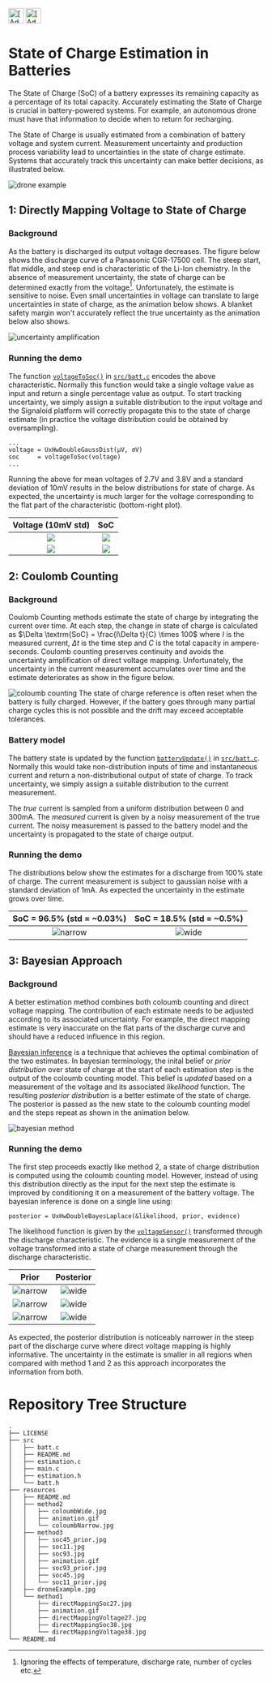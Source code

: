 [<img src="https://assets.signaloid.io/add-to-signaloid-cloud-logo-dark-v6.png#gh-dark-mode-only" alt="[Add to signaloid.io]" height="30">](https://signaloid.io/repositories?connect=https://github.com/signaloid/Signaloid-Demo-Batteries-StateOfChargeEstimation#gh-dark-mode-only)
[<img src="https://assets.signaloid.io/add-to-signaloid-cloud-logo-light-v6.png#gh-light-mode-only" alt="[Add to signaloid.io]" height="30">](https://signaloid.io/repositories?connect=https://github.com/signaloid/Signaloid-Demo-Batteries-StateOfChargeEstimation#gh-light-mode-only)

# State of Charge Estimation in Batteries
The State of Charge (SoC) of a battery expresses its remaining capacity as a percentage of its total capacity. 
Accurately estimating the State of Charge is crucial in battery-powered systems. For example, an autonomous drone must have that information to decide when to return for recharging.

The State of Charge is usually estimated from a combination of battery voltage and system current. Measurement uncertainty and production process variability lead to uncertainties in the state of charge estimate. Systems that accurately track this uncertainty can make better decisions, as illustrated below.

![drone example](./resources/droneExample.jpg)

## 1: Directly Mapping Voltage to State of Charge
### Background
As the battery is discharged its output voltage decreases. The figure below shows the discharge curve of a Panasonic CGR-17500 cell. The steep start, flat middle, and steep end is characteristic of the Li-Ion chemistry. In the absence of measurement uncertainty, the state of charge can be determined exactly from the voltage[^Caveats]. Unfortunately, the estimate is sensitive to noise. Even small uncertainties in voltage can translate to large uncertainties in state of charge, as the animation below shows. A blanket safety margin won't accurately reflect the true uncertainty as the animation below also shows.

![uncertainty amplification](./resources/method1/animation.gif)
### Running the demo
 The function <code>[voltageToSoc()](./src/batt.c#L162)</code> in <code>[src/batt.c](./src/batt.c)</code> encodes the above characteristic. Normally this function would take a single voltage value as input and return a single percentage value as output. To start tracking uncertainty, we simply assign a suitable distribution to the input voltage and the Signaloid platform will correctly propagate this to the state of charge estimate (in practice the voltage distribution could be obtained by oversampling).

```
...
voltage = UxHwDoubleGaussDist(μV, σV)
soc     = voltageToSoc(voltage)
...
```
Running the above for mean voltages of 2.7V and 3.8V and a standard deviation of 10mV results in the below distributions for state of charge. As expected, the uncertainty is much larger for the voltage corresponding to the flat part of the characteristic (bottom-right plot).

Voltage (10mV std)         |  SoC
:-------------------------:|:-------------------------:
![](./resources/method1/directMappingVoltage27.jpg)  |  ![](./resources/method1/directMappingSoc27.jpg)
![](./resources/method1/directMappingVoltage38.jpg)  |  ![](./resources/method1/directMappingSoc38.jpg)

[^Caveats]: Ignoring the effects of temperature, discharge rate, number of cycles etc.

## 2: Coulomb Counting
### Background
Coulomb Counting methods estimate the state of charge by integrating the current over time. At each step, the change in state of charge is calculated as 
$\Delta \textrm{SoC} = \frac{I\Delta t}{C} \times 100$ where $I$ is the measured current, $\Delta t$ is the time step and $C$ is the total capacity in ampere-seconds. Coulomb counting preserves continuity and avoids the uncertainty amplification of direct voltage mapping. Unfortunately, the uncertainty in the current measurement accumulates over time and the estimate deteriorates as show in the figure below.

![coloumb counting](./resources/method2/animation.gif)
The state of charge reference is often reset when the battery is fully charged. However, if the battery goes through many partial charge cycles this is not possible and the drift may exceed acceptable tolerances.

### Battery model
The battery state is updated by the function <code>[batteryUpdate()](./src/batt.c#L32)</code> in <code>[src/batt.c](./src/batt.c#L32)</code>. Normally this would take non-distribution inputs of time and instantaneous current and return a non-distributional output of state of charge. To track uncertainty, we simply assign a suitable distribution to the current measurement.

The *true* current is sampled from a uniform distribution between 0 and 300mA. The *measured* current is given by a noisy measurement of the true current. The noisy measurement is passed to the battery model and the uncertainty is propagated to the state of charge output.

### Running the demo
The distributions below show the estimates for a discharge from 100% state of charge. The current measurement is subject to gaussian noise with a standard deviation of 1mA. As expected the uncertainty in the estimate grows over time.

  SoC = 96.5%  (std = ~0.03%)|  SoC = 18.5% (std = ~0.5%)
:-------------------------:|:-------------------------:
![narrow](./resources/method2/coloumbNarrow.jpg)   | ![wide](./resources/method2/coloumbWide.jpg)


## 3: Bayesian Approach
### Background
A better estimation method combines both coloumb counting and direct voltage mapping. The contribution of each estimate needs to be adjusted according to its associated uncertainty. For example, the direct mapping estimate is very inaccurate on the flat parts of the discharge curve and should have a reduced influence in this region. 

[Bayesian inference](https://en.wikipedia.org/wiki/Bayesian_inference) is a technique that achieves the optimal combination of the two estimates. In bayesian terminology, the inital belief or *prior distribution* over state of charge at the start of each estimation step is the output of the coloumb counting model. This belief is *updated* based on a measurement of the voltage and its associated *likelihood* function. The resulting *posterior distribution* is a better estimate of the state of charge. The posterior is passed as the new state to the coloumb counting model and the steps repeat as shown in the animation below.

![bayesian method](./resources/method3/animation.gif)

### Running the demo
The first step proceeds exactly like method 2, a state of charge distribution is computed using the coloumb counting model. However, instead of using this distribution directly as the input for the next step the estimate is improved by conditioning it on a measurement of the battery voltage. The bayesian inference is done on a single line using:

```
posterior = UxHwDoubleBayesLaplace(&likelihood, prior, evidence)
```
The likelihood function is given by the <code>[voltageSensor()](./src/estimation.c#L34)</code> transformed through the discharge characteristic. The evidence is a single measurement of the voltage transformed into a state of charge measurement through the discharge characteristic.

  Prior |  Posterior
:-------------------------:|:----------------------:
![narrow](./resources/method3/soc93_prior.jpg)   | ![wide](./resources/method3/soc93.jpg)  
![narrow](./resources/method3/soc45_prior.jpg)   | ![wide](./resources/method3/soc45.jpg)  
![narrow](./resources/method3/soc11_prior.jpg)   | ![wide](./resources/method3/soc11.jpg)  

As expected, the posterior distribution is noticeably narrower in the steep part of the discharge curve where direct voltage mapping is highly informative. The uncertainty in the estimate is smaller in all regions when compared with method 1 and 2 as this approach incorporates the information from both.

# Repository Tree Structure
```
.
├── LICENSE
├── src
│   ├── batt.c
│   ├── README.md
│   ├── estimation.c
│   ├── main.c
│   ├── estimation.h
│   └── batt.h
├── resources
│   ├── README.md
│   ├── method2
│   │   ├── coloumbWide.jpg
│   │   ├── animation.gif
│   │   └── coloumbNarrow.jpg
│   ├── method3
│   │   ├── soc45_prior.jpg
│   │   ├── soc11.jpg
│   │   ├── soc93.jpg
│   │   ├── animation.gif
│   │   ├── soc93_prior.jpg
│   │   ├── soc45.jpg
│   │   └── soc11_prior.jpg
│   ├── droneExample.jpg
│   └── method1
│       ├── directMappingSoc27.jpg
│       ├── animation.gif
│       ├── directMappingVoltage27.jpg
│       ├── directMappingSoc38.jpg
│       └── directMappingVoltage38.jpg
└── README.md
```

[^BeniniBatteryModel]: Benini, L. et al. (2000). “A discrete-time battery model for high-level power estimation”. In: Proceedings of the conference on Design, automation and test in Europe, pp. 35–39. 
